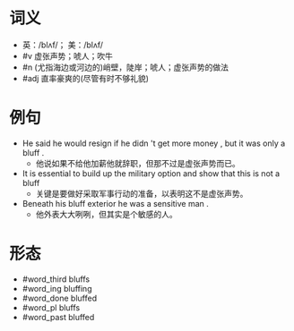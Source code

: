 # 词义
- 英：/blʌf/； 美：/blʌf/
- #v 虚张声势；唬人；吹牛
- #n (尤指海边或河边的)峭壁，陡岸；唬人；虚张声势的做法
- #adj 直率豪爽的(尽管有时不够礼貌)
# 例句
- He said he would resign if he didn 't get more money , but it was only a bluff .
	- 他说如果不给他加薪他就辞职，但那不过是虚张声势而已。
- It is essential to build up the military option and show that this is not a bluff
	- 关键是要做好采取军事行动的准备，以表明这不是虚张声势。
- Beneath his bluff exterior he was a sensitive man .
	- 他外表大大咧咧，但其实是个敏感的人。
# 形态
- #word_third bluffs
- #word_ing bluffing
- #word_done bluffed
- #word_pl bluffs
- #word_past bluffed
